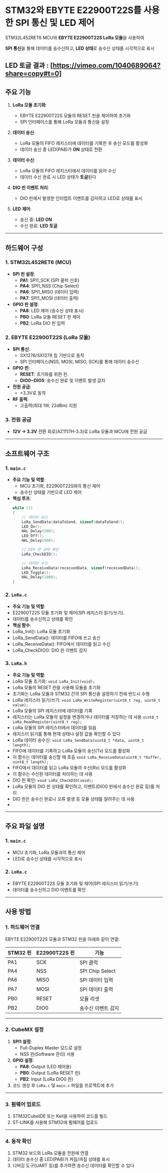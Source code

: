 # STM32와 EBYTE E22900T22S를 사용한 SPI 통신 및 LED 제어 

STM32L452RET6 MCU와 **EBYTE E22900T22S LoRa 모듈**을 사용하여 

**SPI 통신**을 통해 데이터를 송수신하고, **LED 상태**로 송수신 상태를 시각적으로 표시

LED 토글 결과 : [https://vimeo.com/1040689064?share=copy#t=0]
---

##  주요 기능
1. **LoRa 모듈 초기화**:
   - EBYTE E22900T22S 모듈의 RESET 핀을 제어하여 초기화
   - SPI 인터페이스를 통해 LoRa 모듈과 통신을 설정

2. **데이터 송신**:
   - LoRa 모듈의 FIFO 레지스터에 데이터를 기록한 후 송신 모드를 활성화
   - 데이터 송신 중 LED(PA8)가 **ON** 상태로 전환

3. **데이터 수신**:
   - LoRa 모듈의 FIFO 레지스터에서 데이터를 읽어 수신
   - 데이터 수신 완료 시 LED 상태가 **토글**된다

4. **DIO 핀 이벤트 처리**:
   - DIO 핀에서 발생한 인터럽트 이벤트를 감지하고 LED로 상태를 표시

5. **LED 제어**:
   - 송신 중: **LED ON**
   - 수신 완료: **LED 토글**

---

##  하드웨어 구성
### 1. **STM32L452RET6 (MCU)**
   - **SPI 핀 설정**:
     - **PA1**: SPI1_SCK (SPI 클럭 신호)
     - **PA4**: SPI1_NSS (Chip Select)
     - **PA6**: SPI1_MISO (데이터 입력)
     - **PA7**: SPI1_MOSI (데이터 출력)
   - **GPIO 핀 설정**:
     - **PA8**: LED 제어 (송수신 상태 표시)
     - **PB0**: LoRa 모듈 RESET 핀 제어
     - **PB2**: LoRa DIO 핀 입력

### 2. **EBYTE E22900T22S (LoRa 모듈)**
   - **SPI 통신**:
     - SX1276/SX1278 칩 기반으로 동작
     - SPI 인터페이스(NSS, MOSI, MISO, SCK)를 통해 데이터 송수신
   - **GPIO 핀**:
     - **RESET**: 초기화를 위한 핀.
     - **DIO0~DIO5**: 송수신 완료 및 이벤트 발생 감지
   - **전원 공급**:
     - +3.3V로 동작
   - **RF 출력**:
     - 고출력(최대 1W, 22dBm) 지원

### 3. **전원 공급**
   - **12V → 3.3V** 전환 회로(AZ1117H-3.3)로 LoRa 모듈과 MCU에 전원 공급

---

##  소프트웨어 구조
### 1. **`main.c`**
- **주요 기능 및 역할**:
  - MCU 초기화, E22900T22S와의 통신 제어
  - 송수신 상태를 기반으로 LED 제어
- **핵심 루프**:
  ```c
  while (1)
  {
      // 데이터 송신
      LoRa_SendData(dataToSend, sizeof(dataToSend));
      LED_On();
      HAL_Delay(500);
      LED_Off();
      HAL_Delay(500);

      // DIO 핀 상태 확인
      LoRa_CheckDIO();

      // 데이터 수신
      LoRa_ReceiveData(receivedData, sizeof(receivedData));
      LED_Toggle();
      HAL_Delay(1000);
  }
  ```
### 2. **`LoRa.c`**
- **주요 기능 및 역할**:
- E22900T22S 모듈 초기화 및 제어(SPI 레지스터 읽기/쓰기).
- 데이터를 송수신하고 상태를 확인
- **핵심 함수**:
- LoRa_Init(): LoRa 모듈 초기화
- LoRa_SendData(): 데이터를 FIFO에 쓰고 송신
- LoRa_ReceiveData(): FIFO에서 데이터를 읽고 수신
- LoRa_CheckDIO(): DIO 핀 이벤트 감지

### 3. **`LoRa.h`**
- **주요 기능 및 역할**:
- LoRa 모듈 초기화:
```void LoRa_Init(void);```
- LoRa 모듈의 RESET 핀을 사용해 모듈을 초기화
- 초기화는 LoRa 모듈과 STM32 간의 SPI 통신을 설정하기 전에 반드시 수행
- LoRa 레지스터 읽기/쓰기:
```void LoRa_WriteRegister(uint8_t reg, uint8_t value);```
- LoRa 모듈의 SPI 레지스터에 데이터를 기록
- 레지스터는 LoRa 모듈의 설정을 변경하거나 데이터를 저장하는 데 사용
```uint8_t LoRa_ReadRegister(uint8_t reg);```
- LoRa 모듈의 SPI 레지스터에서 데이터를 읽음
- 레지스터 읽기를 통해 현재 상태나 설정 값을 확인할 수 있다
- LoRa 데이터 송수신:
```void LoRa_SendData(uint8_t *data, uint8_t length);```
- FIFO에 데이터를 기록하고 LoRa 모듈의 송신(Tx) 모드를 활성화
- 이 함수는 데이터를 송신할 때 호출
```void LoRa_ReceiveData(uint8_t *buffer, uint8_t length);```
- FIFO에서 데이터를 읽고 LoRa 모듈의 수신(Rx) 모드를 활성화
- 이 함수는 수신된 데이터를 처리하는 데 사용
- DIO 핀 확인:
```void LoRa_CheckDIO(void);```
- LoRa 모듈의 DIO 핀 상태를 확인하고, 이벤트(DIO0 핀에서 송수신 완료 등)를 처리
- DIO 핀은 송수신 완료나 오류 발생 등 모듈 상태를 알려주는 데 사용
- 
-------

##  주요 파일 설명

### 1. **`main.c`**
- MCU 초기화, LoRa 모듈과의 통신 제어
- LED로 송수신 상태를 시각적으로 표시

### 2. **`LoRa.c`**
- EBYTE E22900T22S 모듈 초기화 및 제어(SPI 레지스터 읽기/쓰기)
- 데이터를 송수신하고 DIO 이벤트를 확인

---

##  사용 방법

### 1. 하드웨어 연결
EBYTE E22900T22S 모듈과 STM32 핀을 아래와 같이 연결:

| STM32 핀 | E22900T22S 핀 | 기능              |
|----------|---------------|-------------------|
| PA1      | SCK           | SPI 클럭          |
| PA4      | NSS           | SPI Chip Select   |
| PA6      | MISO          | SPI 데이터 입력   |
| PA7      | MOSI          | SPI 데이터 출력   |
| PB0      | RESET         | 모듈 리셋        |
| PB2      | DIO0          | 송수신 이벤트 감지|

---

### 2. CubeMX 설정
1. **SPI1 설정**:
   - Full-Duplex Master 모드로 설정
   - NSS 핀(Software 관리) 사용
2. **GPIO 설정**:
   - **PA8**: Output (LED 제어용)
   - **PB0**: Output (LoRa RESET 핀)
   - **PB2**: Input (LoRa DIO0 핀)
3. 코드 생성 후 `LoRa.c` 및 `main.c` 파일을 프로젝트에 추가

---

### 3. 펌웨어 업로드
1. STM32CubeIDE 또는 Keil을 사용하여 코드를 빌드
2. ST-LINK를 사용해 STM32에 펌웨어를 업로드

---

### 4. 동작 확인
1. STM32 보드와 LoRa 모듈을 전원에 연결
2. 데이터 송수신 중 LED(PA8)가 켜짐/꺼짐 상태를 표시
3. 디버깅 도구(UART 등)를 추가하면 송수신 데이터를 확인할 수 있다

